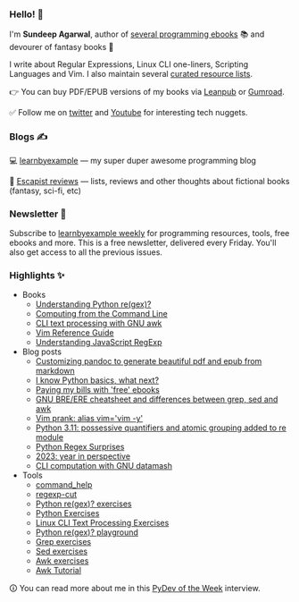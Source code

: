 ### Hello! 👋

I'm **Sundeep Agarwal**, author of [several programming ebooks](https://learnbyexample.github.io/books/) 📚 and devourer of fantasy books 🧙

I write about Regular Expressions, Linux CLI one-liners, Scripting Languages and Vim. I also maintain several [curated resource lists](https://github.com/learnbyexample/scripting_course#curated-resources).

👉 You can buy PDF/EPUB versions of my books via [Leanpub](https://leanpub.com/u/learnbyexample) or [Gumroad](https://learnbyexample.gumroad.com/).

:white_check_mark: Follow me on [twitter](https://twitter.com/learn_byexample) and [Youtube](https://www.youtube.com/c/learnbyexample42) for interesting tech nuggets.

### Blogs ✍️

💻 [learnbyexample](https://learnbyexample.github.io/) — my super duper awesome programming blog

📖 [Escapist reviews](https://learnbyexample.github.io/escapist-reviews/) — lists, reviews and other thoughts about fictional books (fantasy, sci-fi, etc)

### Newsletter 📧

Subscribe to [learnbyexample weekly](https://learnbyexample.gumroad.com/l/learnbyexample-weekly) for programming resources, tools, free ebooks and more. This is a free newsletter, delivered every Friday. You'll also get access to all the previous issues.

### Highlights ✨

* Books
    * [Understanding Python re(gex)?](https://github.com/learnbyexample/py_regular_expressions)
    * [Computing from the Command Line](https://github.com/learnbyexample/cli-computing)
    * [CLI text processing with GNU awk](https://github.com/learnbyexample/learn_gnuawk)
    * [Vim Reference Guide](https://github.com/learnbyexample/vim_reference)
    * [Understanding JavaScript RegExp](https://github.com/learnbyexample/learn_js_regexp)
* Blog posts
    * [Customizing pandoc to generate beautiful pdf and epub from markdown](https://learnbyexample.github.io/customizing-pandoc/)
    * [I know Python basics, what next?](https://learnbyexample.github.io/python-intermediate/)
    * [Paying my bills with 'free' ebooks](https://learnbyexample.github.io/my-book-writing-experience/)
    * [GNU BRE/ERE cheatsheet and differences between grep, sed and awk](https://learnbyexample.github.io/gnu-bre-ere-cheatsheet/)
    * [Vim prank: alias vim='vim -y'](https://learnbyexample.github.io/mini/vim-prank/)
    * [Python 3.11: possessive quantifiers and atomic grouping added to re module](https://learnbyexample.github.io/python-regex-possessive-quantifier/)
    * [Python Regex Surprises](https://learnbyexample.github.io/python-regex-surprises/)
    * [2023: year in perspective](https://learnbyexample.github.io/2023-year-in-perspective/)
    * [CLI computation with GNU datamash](https://learnbyexample.github.io/cli-computation-gnu-datamash/)
* Tools
    * [command_help](https://github.com/learnbyexample/command_help)
    * [regexp-cut](https://github.com/learnbyexample/regexp-cut)
    * [Python re(gex)? exercises](https://github.com/learnbyexample/TUI-apps/tree/main/PyRegexExercises)
    * [Python Exercises](https://github.com/learnbyexample/TUI-apps/tree/main/PythonExercises)
    * [Linux CLI Text Processing Exercises](https://github.com/learnbyexample/TUI-apps/tree/main/CLI-Exercises)
    * [Python re(gex)? playground](https://github.com/learnbyexample/TUI-apps/tree/main/PyRegexPlayground)
    * [Grep exercises](https://github.com/learnbyexample/TUI-apps/tree/main/GrepExercises)
    * [Sed exercises](https://github.com/learnbyexample/TUI-apps/tree/main/SedExercises)
    * [Awk exercises](https://github.com/learnbyexample/TUI-apps/tree/main/AwkExercises)
    * [Awk Tutorial](https://github.com/learnbyexample/TUI-apps/tree/main/AwkTutorial)

🛈 You can read more about me in this [PyDev of the Week](https://www.blog.pythonlibrary.org/2022/01/31/pydev-of-the-week-sundeep-agarwal/) interview.
